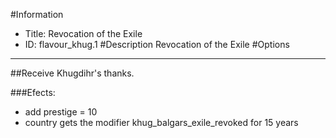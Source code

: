 #Information
 - Title: Revocation of the Exile
 - ID: flavour_khug.1
#Description
Revocation of the Exile
#Options

___
##Receive Khugdihr's thanks.

###Efects:<ul><li>add prestige = 10</li><li>country gets the modifier khug_balgars_exile_revoked for 15 years</li></ul>
